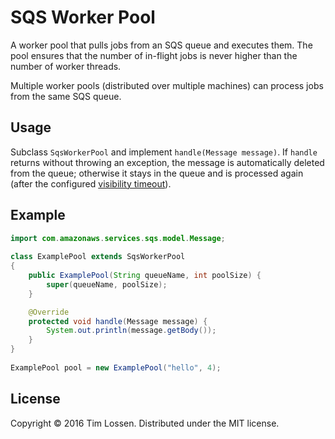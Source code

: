 # SQS Worker Pool
A worker pool that pulls jobs from an SQS queue and executes them. 
The pool ensures that the number of in-flight jobs is never higher than the number of worker threads.

Multiple worker pools (distributed over multiple machines) can process jobs from the same SQS queue.


## Usage
Subclass `SqsWorkerPool` and implement `handle(Message message)`. If `handle` returns without throwing an exception, the message is automatically deleted from the queue; otherwise it stays in the queue and is processed again (after the configured [visibility timeout](http://docs.aws.amazon.com/AWSSimpleQueueService/latest/SQSDeveloperGuide/AboutVT.html)).

## Example

```java
import com.amazonaws.services.sqs.model.Message;
	
class ExamplePool extends SqsWorkerPool
{
    public ExamplePool(String queueName, int poolSize) {
        super(queueName, poolSize);
    }

    @Override
    protected void handle(Message message) {
        System.out.println(message.getBody());
    }
}
    
ExamplePool pool = new ExamplePool("hello", 4);
```

## License
Copyright © 2016 Tim Lossen.
Distributed under the MIT license.